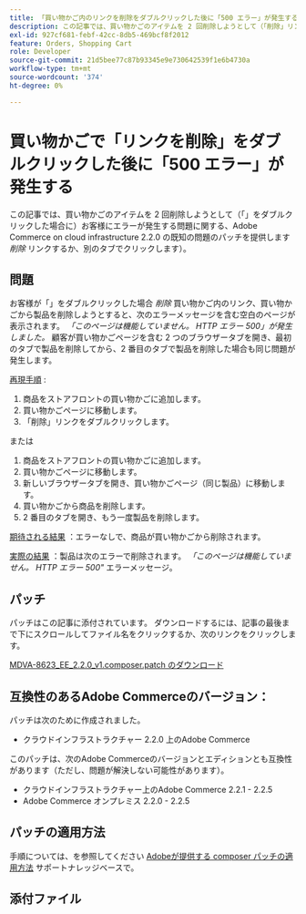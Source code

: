 ```yaml
---
title: 「買い物かご内のリンクを削除をダブルクリックした後に「500 エラー」が発生する」
description: この記事では、買い物かごのアイテムを 2 回削除しようとして（「削除」リンクをダブルクリックするか、別のタブでクリックして）お客様にエラーが発生するAdobe Commerce on cloud infrastructure 2.2.0 の既知の問題に対するパッチを提供します。
exl-id: 927cf681-febf-42cc-8db5-469bcf8f2012
feature: Orders, Shopping Cart
role: Developer
source-git-commit: 21d5bee77c87b93345e9e730642539f1e6b4730a
workflow-type: tm+mt
source-wordcount: '374'
ht-degree: 0%

---
```


# 買い物かごで「リンクを削除」をダブルクリックした後に「500 エラー」が発生する

この記事では、買い物かごのアイテムを 2 回削除しようとして（「」をダブルクリックした場合に）お客様にエラーが発生する問題に関する、Adobe Commerce on cloud infrastructure 2.2.0 の既知の問題のパッチを提供します *削除* リンクするか、別のタブでクリックします）。

## 問題

お客様が「」をダブルクリックした場合 *削除* 買い物かご内のリンク、買い物かごから製品を削除しようとすると、次のエラーメッセージを含む空白のページが表示されます。 *「このページは機能していません。 HTTP エラー 500」が発生しました。* 顧客が買い物かごページを含む 2 つのブラウザータブを開き、最初のタブで製品を削除してから、2 番目のタブで製品を削除した場合も同じ問題が発生します。

<u>再現手順</u> :

1. 商品をストアフロントの買い物かごに追加します。
1. 買い物かごページに移動します。
1. 「削除」リンクをダブルクリックします。

または

1. 商品をストアフロントの買い物かごに追加します。
1. 買い物かごページに移動します。
1. 新しいブラウザータブを開き、買い物かごページ（同じ製品）に移動します。
1. 買い物かごから商品を削除します。
1. 2 番目のタブを開き、もう一度製品を削除します。

<u>期待される結果</u> ：エラーなしで、商品が買い物かごから削除されます。

<u>実際の結果</u> ：製品は次のエラーで削除されます。 *「このページは機能していません。 HTTP エラー 500&quot;* エラーメッセージ。

## パッチ

パッチはこの記事に添付されています。 ダウンロードするには、記事の最後まで下にスクロールしてファイル名をクリックするか、次のリンクをクリックします。

[MDVA-8623\_EE\_2.2.0\_v1.composer.patch のダウンロード](assets/MDVA-8623_EE_2.2.0_v1.composer.patch.zip)

## 互換性のあるAdobe Commerceのバージョン：

パッチは次のために作成されました。

* クラウドインフラストラクチャー 2.2.0 上のAdobe Commerce

このパッチは、次のAdobe Commerceのバージョンとエディションとも互換性があります（ただし、問題が解決しない可能性があります）。

* クラウドインフラストラクチャー上のAdobe Commerce 2.2.1 - 2.2.5
* Adobe Commerce オンプレミス 2.2.0 - 2.2.5

## パッチの適用方法

手順については、を参照してください [Adobeが提供する composer パッチの適用方法](/help/how-to/general/how-to-apply-a-composer-patch-provided-by-magento.md) サポートナレッジベースで。

## 添付ファイル
